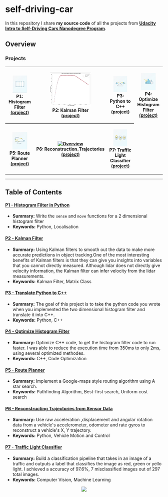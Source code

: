 # self-driving-car

In this repository I share **my source code** of all the projects from **[Udacity Intro to Self-Driving Cars Nanodegree Program](https://classroom.udacity.com/nanodegrees/nd113/dashboard/overview)**.

## Overview

### Projects

<table style="width:100%">
  <tr>
    <th>
      <p align="center">
           <a href="./Project_1_Histogram_Filter_in_Python/writeup.ipynb"><img src="./Project_1_Histogram_Filter_in_Python/img/Proj_1.JPG" alt="Overview" width="60%" height="60%"></a>
           <br>P1: Histogram Filter
           <br><a href="./Project_1_Histogram_Filter_in_Python" name="p1_code">(project)</a>
      </p>
    </th>
        <th><p align="center">
           <a href="./Project_2_Kalman_Filter/kalman_filter_demo.ipynb"><img src="./Project_2_Kalman_Filter/img/KalmanFilter.JPG" alt="Overview" width="60%" height="60%"></a>
           <br>P2: Kalman Filter
           <br><a href="./Project_2_Kalman_Filter" name="p2_code">(project)</a>
        </p>
    </th>
       <th><p align="center">
           <a href="./Project_3_Translate_Python_to_C++/simulate.cpp"><img src="./Project_3_Translate_Python_to_C++/img/Python_C++.JPG" alt="Overview" width="60%" height="60%"></a>
           <br>P3: Python to C++
           <br><a href="./Project_3_Translate_Python_to_C++" name="p3_code">(project)</a>
        </p>
    </th>
        <th><p align="center">
           <a href="./Project_4_Optimize_Histogram_Filter/main.cpp"><img src="./Project_4_Optimize_Histogram_Filter/img/Optimize.JPG"                         alt="Overview" width="60%" height="60%"></a>
           <br>P4: Optimize Histogram Filter
           <br><a href="./Project_4_Optimize_Histogram_Filter" name="p4_code">(project)</a>
        </p>
    </th>
  </tr>
  <tr>
    <th><p align="center">
           <a href="./Project_5_Route_Planner/project_notebook.ipynb"><img src="./Project_5_Route_Planner/img/Search.JPG"                         alt="Overview" width="60%" height="60%"></a>
           <br>P5: Route Planner
           <br><a href="./Project_5_Route_Planner" name="p5_code">(project)</a>
        </p>
    </th>
        <th><p align="center">
           <a href="./Project_6_Reconstruction_Trajectories/Reconstructing Trajectories.ipynb"><img src="./Project_6_Reconstructin_Trajectories/img/Motion.JPG"                         alt="Overview" width="60%" height="60%"></a>
           <br>P6: Reconstruction_Trajectories
           <br><a href="./Project_6_Reconstruction_Trajectories" name="p6_code">(project)</a>
        </p>
    </th>
    <th><p align="center">
           <a href="./Project_7_Traffic_Light/Traffic_Light_Classifier.ipynb"><img src="./Project_7_Traffic_Light/img/Traffic.JPG"                         alt="Overview" width="60%" height="60%"></a>
           <br>P7: Traffic Light Classifier
           <br><a href="./Project_7_Traffic_Light" name="p7_code">(project)</a>
        </p>
    </th>
  </tr>
</table>

--- 
## Table of Contents

#### [P1 - Histogram Filter in Python](Project_1_Histogram_Filter_in_Python)
 - **Summary:** Write the `sense` and `move` functions for a 2 dimensional histogram filter
 - **Keywords:** Python, Localisation
 
#### [P2 - Kalman Filter](Project_2_Kalman_Filter)
 - **Summary:** Using Kalman filters to smooth out the data to make more accurate predictions in object tracking.One of the most interesting benefits of Kalman filters is that they can give you insights into variables that you cannot directly measured. Although lidar does not directly give velocity information, the Kalman filter can infer velocity from the lidar measurements.
 - **Keywords:** Kalman Filter, Matrix Class
 
#### [P3 - Translate Python to C++](Project_3_Translate_Python_to_C++)
 - **Summary:** The goal of this project is to take the python code you wrote when you implemented the two dimensional histogram filter and translate it into C++.
 - **Keywords:** Python, C++
#### [P4 - Optimize Histogram Filter](Project_4_Optimize_Histogram_Filter)
 - **Summary:** Optimize C++ code, to get the histogram filter code to run faster. I was able to reduce the execution time from 350ms to only 2ms, using several optimized methodes. 
 - **Keywords:** C++, Code Optimization
 
#### [P5 - Route Planner](Project_5_Route_Planner)
 - **Summary:** Implement a Google-maps style routing algorithm using A star search. 
 - **Keywords:** Pathfinding Algorithm, Best-first search, Uniform cost search
 
 #### [P6 - Reconstructing Trajectories from Sensor Data](Project_6_Reconstruction_Trajectories)
 - **Summary:** Use raw acceleration ,displacement and angular rotation data from a vehicle's accelerometer, odometer and rate gyros to reconstruct a vehicle's X, Y trajectory.
 - **Keywords:** Python, Vehicle Motion and Control

 #### [P7 - Traffic Light Classifier](Project_7_Traffic_Light)
 - **Summary:** Build a classification pipeline that takes in an image of a traffic and outputs a label that classifies the image as red, green or yello light. I achieved a accuracy of 97.6%, 7 misclassified images out of 297 total images.
 - **Keywords:** Computer Vision, Machine Learning
 

<p align="center">
  <img src="https://cdn-images-1.medium.com/max/800/1*dRJ1tz6N3MqO1iCFzlhxZg.jpeg" width="400">
</p>
